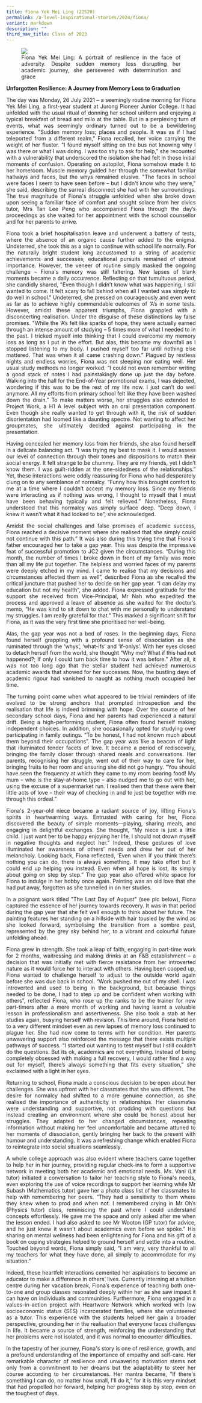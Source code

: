 ```yaml
---
title: Fiona Yek Mei Ling (22S20)
permalink: /a-level-inspirational-stories/2024/fiona/
variant: markdown
description: ""
third_nav_title: Class of 2023
---
```

<div align="justify">

<figure>
<img src="/images/Accomplishment/2024%20Inspiring/fiona.jpg">
<figcaption>Fiona Yek Mei Ling: A portrait of resilience in the face of adversity. Despite sudden memory loss disrupting her academic journey, she persevered with determination and grace</figcaption></figure>

<b>Unforgotten Resilience: A Journey from Memory Loss to Graduation</b>

<p>The day was Monday, 26 July 2021 – a seemingly routine morning for Fiona Yek Mei Ling, a first-year student at Jurong Pioneer Junior College. It had unfolded with the usual ritual of donning her school uniform and enjoying a typical breakfast of bread and milo at the table. But in a perplexing turn of events, what was seemingly ordinary turned out to be a bewildering experience. "Sudden memory loss; places and people. It was as if I had teleported from a different realm,” Fiona recalled, her voice carrying the weight of her fluster. "I found myself sitting on the bus not knowing why I was there or what I was doing. I was too shy to ask for help," she recounted with a vulnerability that underscored the isolation she had felt in those initial moments of confusion. Operating on autopilot, Fiona somehow made it to her homeroom. Muscle memory guided her through the somewhat familiar hallways and faces, but the whys remained elusive. "The faces in school were faces I seem to have seen before – but I didn't know who they were," she said, describing the surreal disconnect she had with her surroundings. The true magnitude of Fiona's struggle unfolded when she broke down upon seeing a familiar face of comfort and sought solace from her civics tutor, Mrs Tan Lee Peng who accompanied Fiona through the day’s proceedings as she waited for her appointment with the school counsellor and for her parents to arrive. </p>

<p>Fiona took a brief hospitalisation leave and underwent a battery of tests, where the absence of an organic cause further added to the enigma. Undeterred, she took this as a sign to continue with school life normally. For the naturally bright student long accustomed to a string of academic achievements and successes, educational pursuits remained of utmost importance. However, the veneer of routine simply masked the ongoing challenge – Fiona's memory was still faltering. New lapses of blank moments became a daily occurrence. Reflecting on that tumultuous period, she candidly shared, "Even though I didn’t know what was happening, I still wanted to come. It felt scary to fall behind when all I wanted was simply to do well in school." Undeterred, she pressed on courageously and even went as far as to achieve highly commendable outcomes of ‘A’s in some tests. However, amidst these apparent triumphs, Fiona grappled with a disconcerting realisation. Under the disguise of these distinctions lay false promises. "While the ‘A’s felt like sparks of hope, they were actually earned through an intense amount of studying – 5 times more of what I needed to in the past. I tricked myself into thinking that I could overcome my memory loss as long as I put in the effort. But alas, this became my downfall as I stopped listening to my body. I pushed myself too far until nothing else mattered. That was when it all came crashing down.” Plagued by restless nights and endless worries, Fiona was not sleeping nor eating well. Her usual study methods no longer worked. “I could not even remember writing a good stack of notes I had painstakingly done up just the day before. Walking into the hall for the End-of-Year promotional exams, I was dejected, wondering if this was to be the rest of my life now. I just can’t do well anymore. All my efforts from primary school felt like they have been washed down the drain.” To make matters worse, her struggles also extended to Project Work, a H1 A level subject with an oral presentation component. Even though she really wanted to get through with it, the risk of sudden disorientation had loomed like a daunting spectre. Not wanting to affect her groupmates, she ultimately decided against participating in the presentation.</p>

<p>Having concealed her memory loss from her friends, she also found herself in a delicate balancing act. "I was trying my best to mask it. I would assess our level of connection through their tones and dispositions to match their social energy. It felt strange to be chummy. They are my friends, yet I didn’t know them. I was guilt-ridden at the one-sidedness of the relationships.” Yet, these interactions were oddly reassuring for Fiona who had desperately clung on to any semblance of normalcy. “Funny how this brought comfort to me at a time where I couldn’t accept my memory loss. Since my friends were interacting as if nothing was wrong, I thought to myself that I must have been behaving typically and felt relieved.” Nonetheless, Fiona understood that this normalcy was simply surface deep. “Deep down, I knew it wasn’t what it had looked to be”, she acknowledged.</p>

<p>Amidst the social challenges and false promises of academic success, Fiona reached a decisive moment where she realised that she simply could not continue with this path.” It was also during this trying time that Fiona's father encouraged her to take a gap year. This was despite the impressive feat of successful promotion to JC2 given the circumstances. “During this month, the number of times I broke down in front of my family was more than all my life put together. The helpless and worried faces of my parents were deeply etched in my mind. I came to realise that my decisions and circumstances affected them as well”, described Fiona as she recalled the critical juncture that pushed her to decide on her gap year. “I can delay my education but not my health”, she added. Fiona expressed gratitude for the support she received from Vice-Principal, Mr Nah who expedited the process and approved a leave of absence as she waited for the doctor’s memo, “He was kind to sit down to chat with me personally to understand my struggles. I am really grateful for that.” This marked a significant shift for Fiona, as it was the very first time she prioritised her well-being. </p>

<p>Alas, the gap year was not a bed of roses. In the beginning days, Fiona found herself grappling with a profound sense of dissociation as she ruminated through the ‘whys’, ‘what-ifs’ and ‘if-onlys’. With her eyes closed to detach herself from the world, she thought “Why me? What if this had not happened?; If only I could turn back time to how it was before.” After all, it was not too long ago that the stellar student had achieved numerous academic awards that showed for her successes. Now, the bustling days of academic rigour had vanished to naught as nothing much occupied her time. </p>

<p>The turning point came when what appeared to be trivial reminders of life evolved to be strong anchors that prompted introspection and the realisation that life is indeed brimming with hope. Over the course of her secondary school days, Fiona and her parents had experienced a natural drift. Being a high-performing student, Fiona often found herself making independent choices. In addition, she occasionally opted for studying over participating in family outings. “To be honest, I had not known much about them beyond their occupations”. The gap year was like a beacon of light that illuminated tender facets of love. It became a period of rediscovery, bringing the family closer through shared meals and conversations. Her parents, recognising her struggle, went out of their way to care for her, bringing fruits to her room and ensuring she did not go hungry. “You should have seen the frequency at which they came to my room bearing food! My mum – who is the stay-at-home type – also nudged me to go out with her, using the excuse of a supermarket run. I realised then that these were their little acts of love – their way of checking in and to just be together with me through this ordeal.” </p>

<p>Fiona's 2-year-old niece became a radiant source of joy, lifting Fiona's spirits in heartwarming ways. Entrusted with caring for her, Fiona discovered the beauty of simple moments—playing, sharing meals, and engaging in delightful exchanges. She thought, “My niece is just a little child. I just want her to be happy enjoying her life, I should not drown myself in negative thoughts and neglect her.” Indeed, these gestures of love illuminated her awareness of others' needs and drew her out of her melancholy. Looking back, Fiona reflected, ‘Even when if you think there’s nothing you can do, there is always something. It may take effort but it could end up helping you instead. Even when all hope is lost, its simply about going on step by step.” The gap year also offered white space for Fiona to indulge in her hobby once again. Painting was an old love that she had put away, forgotten as she tunnelled in on her studies. </p>

<p>In a poignant work titled "The Last Day of August" (see pic below), Fiona captured the essence of her journey towards recovery. It was in that period during the gap year that she felt well enough to think about her future. The painting features her standing on a hillside with hair tousled by the wind as she looked forward, symbolising the transition from a sombre past, represented by the grey sky behind her, to a vibrant and colourful future unfolding ahead.</p>

<p>Fiona grew in strength. She took a leap of faith, engaging in part-time work for 2 months, waitressing and making drinks at an F&amp;B establishment – a decision that was initially met with fierce resistance from her introverted nature as it would force her to interact with others. Having been cooped up, Fiona wanted to challenge herself to adjust to the outside world again before she was due back in school. “Work pushed me out of my shell. I was introverted and used to being in the background, but because things needed to be done, I had to step up and be confident when working with others”, reflected Fiona, who rose up the ranks to be the trainer for new part-timers after a mere month of working and having learnt a valuable lesson in professionalism and assertiveness. She also took a stab at her studies again, busying herself with revision. This time around, Fiona held on to a very different mindset even as new lapses of memory loss continued to plague her. She had now come to terms with her condition. Her parents unwavering support also reinforced the message that there exists multiple pathways of success. “I started out wanting to test myself but I still couldn’t do the questions. But its ok, academics are not everything. Instead of being completely obsessed with making a full recovery, I would rather find a way out for myself, there’s always something that fits every situation,” she exclaimed with a light in her eyes. </p>

<p>Returning to school, Fiona made a conscious decision to be open about her challenges. She was upfront with her classmates that she was different. The desire for normalcy had shifted to a more genuine connection, as she realised the importance of authenticity in relationships. Her classmates were understanding and supportive, not prodding with questions but instead creating an environment where she could be honest about her struggles. They adapted to her changed circumstances, repeating information without making her feel uncomfortable and became attuned to her moments of dissociation, gently bringing her back to the present with humour and understanding. It was a refreshing change which enabled Fiona to reintegrate into social situations seamlessly. </p>

<p>A whole college approach was also evident where teachers came together to help her in her journey, providing regular check-ins to form a supportive network in meeting both her academic and emotional needs. Ms. Vani (Lit tutor) initiated a conversation to tailor her teaching style to Fiona's needs, even exploring the use of voice recordings to support her learning while Mr Subash (Mathematics tutor) gave her a photo class list of her classmates to help with remembering her peers. “They had a sensitivity to them where they knew when to prod and when not. I remembered crying in Mr Oh’s (Physics tutor) class, reminiscing the past where I could understand concepts effortlessly. He gave me the space and only asked after me when the lesson ended. I had also asked to see Mr Wooton (GP tutor) for advice, and he just knew it wasn’t about academics even before we spoke.” His sharing on mental wellness had been enlightening for Fiona and his gift of a book on coping strategies helped to ground herself and settle into a routine. Touched beyond words, Fiona simply said, “I am very, very thankful to all my teachers for what they have done, all simply to accommodate for my situation.”</p>

<p>Indeed, these heartfelt interactions cemented her aspirations to become an educator to make a difference in others’ lives. Currently interning at a tuition centre during her vacation break, Fiona’s experience of teaching both one-to-one and group classes resonated deeply within her as she saw impact it can have on individuals and communities. Furthermore, Fiona engaged in a values-in-action project with Heartware Network which worked with low socioeconomic status (SES) incarcerated families, where she volunteered as a tutor. This experience with the students helped her gain a broader perspective, grounding her in the realisation that everyone faces challenges in life. It became a source of strength, reinforcing the understanding that her problems were not isolated, and it was normal to encounter difficulties.</p>

<p>In the tapestry of her journey, Fiona's story is one of resilience, growth, and a profound understanding of the importance of empathy and self-care. Her remarkable character of resilience and unwavering motivation stems not only from a commitment to her dreams but the adaptability to steer her course according to her circumstances. Her mantra became, "If there's something I can do, no matter how small, I'll do it,” for it is this very mindset that had propelled her forward, helping her progress step by step, even on the toughest of days.</p>


</div>